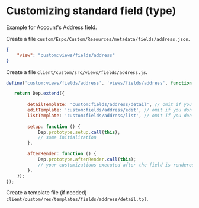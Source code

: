 # Customizing standard field (type)

Example for Account's Address field.

Create a file `custom/Espo/Custom/Resources/metadata/fields/address.json`.

```json
{
    "view": "custom:views/fields/address"
}
```

Create a file `client/custom/src/views/fields/address.js`.

```js
define('custom:views/fields/address', 'views/fields/address', function (Dep) {

   return Dep.extend({
   
        detailTemplate: 'custom:fields/address/detail', // omit if you don't need custom template
        editTemplate: 'custom:fields/address/edit', // omit if you don't need custom template
        listTemplate: 'custom:fields/address/list', // omit if you don't need custom template
  
        setup: function () {
            Dep.prototype.setup.call(this);
            // some initialization
        },

        afterRender: function () {
            Dep.prototype.afterRender.call(this);
            // your customizations executed after the field is rendered
        },
    });
});
```

Create a template file (if needed) `client/custom/res/templates/fields/address/detail.tpl`.
